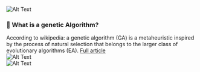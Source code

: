 ![Alt Text](https://media.giphy.com/media/Q94qHwIkZAbkN6cDJd/giphy.gif)</br>
### 🧬 What is a genetic Algorithm?
According to wikipedia: a genetic algorithm (GA) is a metaheuristic inspired by the process of natural selection that belongs to the larger class of evolutionary algorithms (EA). <a href= "https://en.wikipedia.org/wiki/Genetic_algorithm">Full article</a></br>
![Alt Text](https://media.giphy.com/media/RIwazerEvvqXIJ7yfw/giphy.gif)</br>
![Alt Text](https://media.giphy.com/media/S8OGEjiHbC5x2ZR627/giphy.gif)

